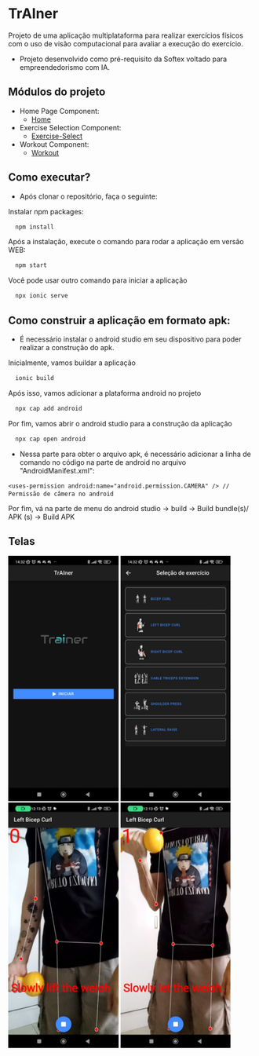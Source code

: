 # TrAIner 

Projeto de uma aplicação multiplataforma para realizar exercícios físicos com o uso de visão computacional para avaliar a execução do exercício.

* Projeto desenvolvido como pré-requisito da Softex voltado para empreendedorismo com IA.

## Módulos do projeto

* Home Page Component:
     * [Home](https://github.com/Edge-Academy-UFAL/trAIner2/tree/feature-angular-movenet/trainer/src/app/home)
* Exercise Selection Component:
    * [Exercise-Select](https://github.com/Edge-Academy-UFAL/trAIner2/tree/feature-angular-movenet/trainer/src/app/exercise-selection)
* Workout Component:
  * [Workout](https://github.com/Edge-Academy-UFAL/trAIner2/tree/feature-angular-movenet/trainer/src/app/tab2)

## Como executar?

* Após clonar o repositório, faça o seguinte:

Instalar npm packages:
```bash
  npm install
```
Após a instalação, execute o comando para rodar a aplicação em versão WEB:
```bash
  npm start
```
Você pode usar outro comando para iniciar a aplicação
```bash
  npx ionic serve
```
## Como construir a aplicação em formato apk:

* É necessário instalar o android studio em seu dispositivo para poder realizar a construção do apk.

Inicialmente, vamos buildar a aplicação
```bash
  ionic build
```
Após isso, vamos adicionar a plataforma android no projeto
```bash
  npx cap add android
```
Por fim, vamos abrir o android studio para a construção da aplicação
```bash
  npx cap open android
```

* Nessa parte para obter o arquivo apk, é necessário adicionar a linha de comando no código na parte de android no arquivo "AndroidManifest.xml":
```
<uses-permission android:name="android.permission.CAMERA" /> // Permissão de câmera no android
```
Por fim, vá na parte de menu do android studio -> build  -> Build bundle(s)/ APK (s) -> Build APK

## Telas
<div style="display: block;">
    <img src="/readmeImages/home.jpeg" alt="Home" style="height: 500px;"/>
    <img src="/readmeImages/select exercise.jpeg" alt="Select Exercise" style="height: 500px;"/>
    <img src="/readmeImages/start rep.jpeg" alt="Start rep" style="height: 500px;"/>
    <img src="/readmeImages/end rep.jpeg" alt="End rep" style="height: 500px;"/>
</div>
